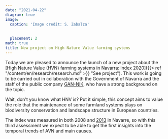 ```yaml
---
date: "2021-04-22"
diagram: true
image:
  caption: 'Image credit: S. Zabalza'
  
  
  placement: 2
math: true
title: New project on High Nature Value farming systems 
---
```


Today we are pleased to announce the launch of a new project about the [High Nature Value (HVN) farming systems in Navarra: index 2020]({{< ref "/content/en/research/research.md" >}} "See project"). This work is going to be carried out in collaboration with the Government of Navarra and the staff of the public company [GAN-NIK](https://gan-nik.es/), who have a strong background on the topic. 

Wait, don't you know what HNV is? Put it simple, this concept aims to value the role that the maintenance of some farmland systems plays on biodiversity conservation and landscape structure in European countries. 

The index was measured in both 2008 and [2013](https://www.navarra.es/NR/rdonlyres/86815038-FE6D-404A-9A29-3C27FCCBF013/371833/SistemasdeAltoValorNaturalenNavarra2013.pdf) in Navarre, so with this third assessment we expect to be able to get the first insights into the temporal trends of AVN and main causes.


